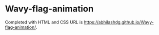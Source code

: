 # Wavy-flag-animation
Completed with HTML and CSS
URL is https://abhilashdg.github.io/Wavy-flag-animation/.
